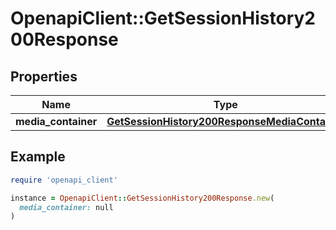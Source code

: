 # OpenapiClient::GetSessionHistory200Response

## Properties

| Name | Type | Description | Notes |
| ---- | ---- | ----------- | ----- |
| **media_container** | [**GetSessionHistory200ResponseMediaContainer**](GetSessionHistory200ResponseMediaContainer.md) |  | [optional] |

## Example

```ruby
require 'openapi_client'

instance = OpenapiClient::GetSessionHistory200Response.new(
  media_container: null
)
```

